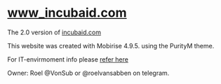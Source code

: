 # www_incubaid.com

The 2.0 version of [incubaid.com](https://www.incubaid.com)

This website was created with Mobirise 4.9.5. using the PurityM theme.

For IT-envirmoment info please [refer here](https://docs.grid.tf/threefold/itenv_threefold_main/src/branch/master/WWW/bettertoken)

Owner: Roel @VonSub or @roelvansabben on telegram.
